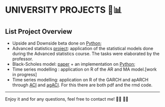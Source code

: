# UNIVERSITY PROJECTS 🚀📊
## **List Project Overview**

- Upside and Downside beta done on [Python](https://github.com/yukigiusy/University-projects/blob/main/Upside_and_downside_beta.ipynb);
- Advanced statistics [project]([url](https://github.com/yukigiusy/University-projects/blob/main/Advanced_statistics%20(1).pdf)): application of the statistical models done during the Advanced statistics course. The tasks were elaborated by the professor.
- Black-Scholes model: [paper](https://github.com/yukigiusy/University-projects/blob/main/QFM_project%20(1).pdf) + an implementation on [Python](https://github.com/yukigiusy/University-projects/blob/main/QFM_group_6.ipynb);
- Time series modelling : application on R of the AR and MA model.[work in progress]
- Time series modelling: application on R of the GARCH and apARCH through [ACI](OREFICE-CAMPANELLA.pdf) and [agACI](TASK-2-CAMPANELLA-OREFICE.pdf). For this there are both pdf and the rmd code.

---

Enjoy it and for any questions, feel free to contact me! :face_with_spiral_eyes: :woman_student:



